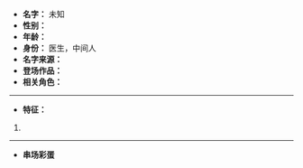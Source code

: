 
- **名字：** 未知
- **性别：** 
- **年龄：** 
- **身份：** 医生，中间人
- **名字来源：** 
- **登场作品：**  
- **相关角色：** 

---

- **特征：** 
1. 

---

- **串场彩蛋** 